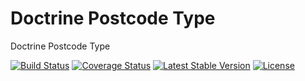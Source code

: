 # Doctrine Postcode Type
Doctrine Postcode Type

[![Build Status](https://travis-ci.org/vasildakov/doctrine-postcode.svg?branch=master)](https://travis-ci.org/vasildakov/doctrine-postcode)
[![Coverage Status](https://coveralls.io/repos/github/vasildakov/doctrine-postcode/badge.svg?branch=master)](https://coveralls.io/github/vasildakov/doctrine-postcode?branch=master)
[![Latest Stable Version](https://poser.pugx.org/vasildakov/doctrine-postcode/v/stable)](https://packagist.org/packages/vasildakov/doctrine-postcode)
[![License](https://poser.pugx.org/vasildakov/doctrine-postcode/license)](https://packagist.org/packages/vasildakov/doctrine-postcode)


